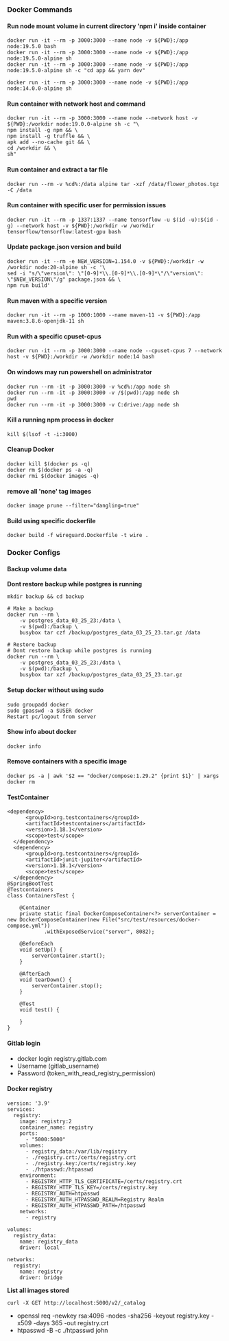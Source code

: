 ### Docker Commands

#### Run node mount volume in current directory 'npm i' inside container

```
docker run -it --rm -p 3000:3000 --name node -v ${PWD}:/app node:19.5.0 bash
docker run -it --rm -p 3000:3000 --name node -v ${PWD}:/app node:19.5.0-alpine sh
docker run -it --rm -p 3000:3000 --name node -v ${PWD}:/app node:19.5.0-alpine sh -c "cd app && yarn dev"

docker run -it --rm -p 3000:3000 --name node -v ${PWD}:/app node:14.0.0-alpine sh
```

#### Run container with network host and command

```
docker run -it --rm -p 3000:3000 --name node --network host -v ${PWD}:/workdir node:19.0.0-alpine sh -c "\
npm install -g npm && \
npm install -g truffle && \
apk add --no-cache git && \
cd /workdir && \
sh"
```

#### Run container and extract a tar file

```
docker run --rm -v %cd%:/data alpine tar -xzf /data/flower_photos.tgz -C /data
```

#### Run container with specific user for permission issues

```
docker run -it --rm -p 1337:1337 --name tensorflow -u $(id -u):$(id -g) --network host -v ${PWD}:/workdir -w /workdir tensorflow/tensorflow:latest-gpu bash
```

#### Update package.json version and build

```
docker run -it --rm -e NEW_VERSION=1.154.0 -v ${PWD}:/workdir -w /workdir node:20-alpine sh -c '\
sed -i "s/\"version\": \"[0-9]*\\.[0-9]*\\.[0-9]*\"/\"version\": \"$NEW_VERSION\"/g" package.json && \
npm run build'
```

#### Run maven with a specific version

```
docker run -it --rm -p 1000:1000 --name maven-11 -v ${PWD}:/app maven:3.8.6-openjdk-11 sh
```

#### Run with a specific cpuset-cpus

```
docker run -it --rm -p 3000:3000 --name node --cpuset-cpus 7 --network host -v ${PWD}:/workdir -w /workdir node:14 bash
```

#### On windows may run powershell on administrator

```
docker run --rm -it -p 3000:3000 -v %cd%:/app node sh
docker run --rm -it -p 3000:3000 -v /$(pwd):/app node sh
pwd
docker run --rm -it -p 3000:3000 -v C:drive:/app node sh
```

#### Kill a running npm process in docker

```
kill $(lsof -t -i:3000)
```

#### Cleanup Docker

```
docker kill $(docker ps -q)
docker rm $(docker ps -a -q)
docker rmi $(docker images -q)
```

#### remove all 'none' tag images

```
docker image prune --filter="dangling=true"
```

#### Build using specific dockerfile

```
docker build -f wireguard.Dockerfile -t wire .
```

### Docker Configs

#### Backup volume data

**Dont restore backup while postgres is running**

```
mkdir backup && cd backup

# Make a backup
docker run --rm \
    -v postgres_data_03_25_23:/data \
    -v $(pwd):/backup \
    busybox tar czf /backup/postgres_data_03_25_23.tar.gz /data
    
# Restore backup
# Dont restore backup while postgres is running
docker run --rm \
    -v postgres_data_03_25_23:/data \
    -v $(pwd):/backup \
    busybox tar xzf /backup/postgres_data_03_25_23.tar.gz
```

#### Setup docker without using sudo

```
sudo groupadd docker
sudo gpasswd -a $USER docker
Restart pc/logout from server
```

#### Show info about docker

```
docker info
```

#### Remove containers with a specific image

```
docker ps -a | awk '$2 == "docker/compose:1.29.2" {print $1}' | xargs docker rm
```

#### TestContainer

```
<dependency>
      <groupId>org.testcontainers</groupId>
      <artifactId>testcontainers</artifactId>
      <version>1.18.1</version>
      <scope>test</scope>
  </dependency>
  <dependency>
      <groupId>org.testcontainers</groupId>
      <artifactId>junit-jupiter</artifactId>
      <version>1.18.1</version>
      <scope>test</scope>
  </dependency>
@SpringBootTest
@Testcontainers
class ContainersTest {

    @Container
    private static final DockerComposeContainer<?> serverContainer = new DockerComposeContainer(new File("src/test/resources/docker-compose.yml"))
            .withExposedService("server", 8082);

    @BeforeEach
    void setUp() {
        serverContainer.start();
    }

    @AfterEach
    void tearDown() {
        serverContainer.stop();
    }

    @Test
    void test() {

    }
}
```

#### Gitlab login

- docker login registry.gitlab.com
- Username (gitlab_username)
- Password (token_with_read_registry_permission)

#### Docker registry

```
version: '3.9'
services:
  registry:
    image: registry:2
    container_name: registry
    ports:
      - "5000:5000"
    volumes:
      - registry_data:/var/lib/registry
      - ./registry.crt:/certs/registry.crt
      - ./registry.key:/certs/registry.key
      - ./htpasswd:/htpasswd
    environment:
      - REGISTRY_HTTP_TLS_CERTIFICATE=/certs/registry.crt
      - REGISTRY_HTTP_TLS_KEY=/certs/registry.key
      - REGISTRY_AUTH=htpasswd
      - REGISTRY_AUTH_HTPASSWD_REALM=Registry Realm
      - REGISTRY_AUTH_HTPASSWD_PATH=/htpasswd
    networks:
      - registry

volumes:
  registry_data:
    name: registry_data
    driver: local

networks:
  registry:
    name: registry
    driver: bridge

```

**List all images stored**

```curl -X GET http://localhost:5000/v2/_catalog```

- openssl req -newkey rsa:4096 -nodes -sha256 -keyout registry.key -x509 -days 365 -out registry.crt
- htpasswd -B -c ./htpasswd john


